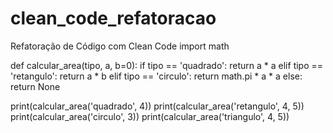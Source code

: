# clean_code_refatoracao
Refatoração de Código com Clean Code
import math

def calcular_area(tipo, a, b=0):
    if tipo == 'quadrado':
        return a * a
    elif tipo == 'retangulo':
        return a * b
    elif tipo == 'circulo':
        return math.pi * a * a
    else:
        return None

print(calcular_area('quadrado', 4))
print(calcular_area('retangulo', 4, 5))
print(calcular_area('circulo', 3))
print(calcular_area('triangulo', 4, 5))
